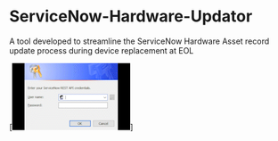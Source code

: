 # ServiceNow-Hardware-Updator
A tool developed to streamline the ServiceNow Hardware Asset record update process during device replacement at EOL

[![github](https://github.com/jdsearcy03/ServiceNow-Hardware-Updater/blob/main/ReadMe%20Files/Beginning.gif)]

